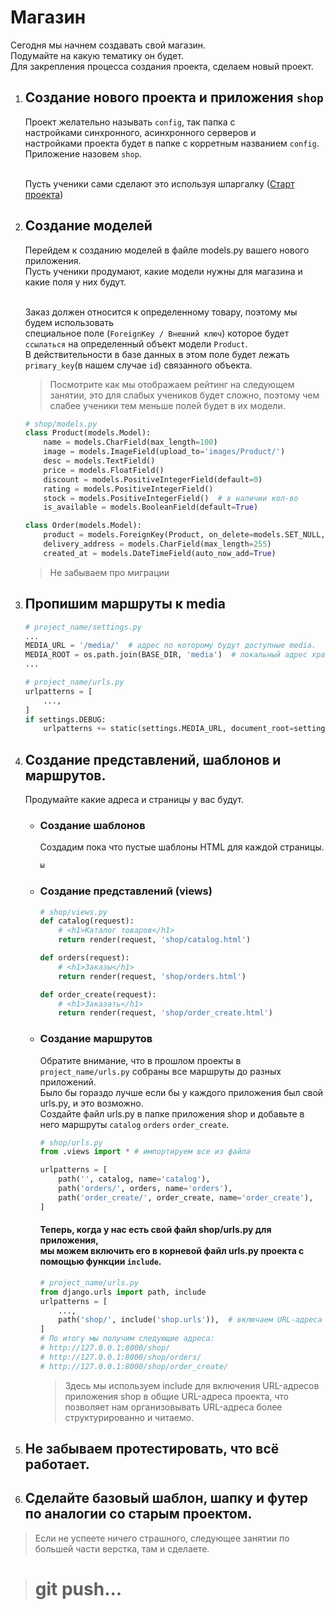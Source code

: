 # Магазин
Сегодня мы начнем создавать свой магазин. <br>
Подумайте на какую тематику он будет.<br>
Для закрепления процесса создания проекта, сделаем новый проект.

1. ## Создание нового проекта и приложения `shop`
    Проект желательно называть `config`, так папка с <br>
    настройками синхронного, асинхронного серверов и <br>
    настройками проекта будет в папке с корретным названием `config`.<br>
    Приложение назовем `shop`.<br><br>
   
    Пусть ученики сами сделают это используя шпаргалку ([Старт проекта](https://github.com/Artasov/itcompot-methods/blob/main/django-base.md#%D0%BF%D1%80%D0%BE%D1%81%D1%82%D0%BE%D0%B9-%D1%81%D1%82%D0%B0%D1%80%D1%82-%D0%BF%D1%80%D0%BE%D0%B5%D0%BA%D1%82%D0%B0))

2. ## Создание моделей
   Перейдем к созданию моделей в файле models.py вашего нового приложения.<br>
   Пусть ученики продумают, какие модели нужны для магазина и какие поля у них будут.<br><br>

   Заказ должен относится к определенному товару, поэтому мы будем использовать <br>
   специальное поле (`ForeignKey / Внешний ключ`) которое будет `ссылаться` на определенный объект модели `Product`.<br>
   В действительности в базе данных в этом поле будет лежать `primary_key`(в нашем случае `id`) связанного объекта.
   >Посмотрите как мы отображаем рейтинг на следующем занятии, 
   > это для слабых учеников будет сложно, поэтому чем слабее ученики тем меньше полей будет в их модели.
   ```python
   # shop/models.py
   class Product(models.Model):
       name = models.CharField(max_length=100)
       image = models.ImageField(upload_to='images/Product/')
       desc = models.TextField()
       price = models.FloatField()
       discount = models.PositiveIntegerField(default=0)
       rating = models.PositiveIntegerField()
       stock = models.PositiveIntegerField()  # в наличии кол-во
       is_available = models.BooleanField(default=True)
   
   class Order(models.Model):
       product = models.ForeignKey(Product, on_delete=models.SET_NULL, null=True)
       delivery_address = models.CharField(max_length=255)
       created_at = models.DateTimeField(auto_now_add=True)
   ```
   >Не забываем про миграции

3. ## Пропишим маршруты к media
    ```python
    # project_name/settings.py
    ...
    MEDIA_URL = '/media/'  # адрес по которому будут доступные media.
    MEDIA_ROOT = os.path.join(BASE_DIR, 'media')  # локальный адрес хранения media.
    ...
    ```
    ```python
    # project_name/urls.py
    urlpatterns = [
        ...,
    ]
    if settings.DEBUG:
        urlpatterns += static(settings.MEDIA_URL, document_root=settings.MEDIA_ROOT)
    ```

4. ## Создание представлений, шаблонов и маршрутов.
   Продумайте какие адреса и страницы у вас будут.
   * ### Создание шаблонов
      Cоздадим пока что пустые шаблоны HTML для каждой страницы. 
      ```sh
      ы
      ```
     
   * ### Создание представлений (views)
     ```python
     # shop/views.py
     def catalog(request):
         # <h1>Каталог товаров</h1>
         return render(request, 'shop/catalog.html')
     
     def orders(request):
         # <h1>Заказы</h1>
         return render(request, 'shop/orders.html')
     
     def order_create(request):
         # <h1>Заказать</h1>
         return render(request, 'shop/order_create.html')
     ```
    
   * ### Создание маршрутов
       Обратите внимание, что в прошлом проекты в `project_name/urls.py` собраны все маршруты до разных приложений.<br>
       Было бы гораздо лучше если бы у каждого приложения был свой urls.py, и это возможно.<br>
       Создайте файл urls.py в папке приложения shop и добавьте в него маршруты `catalog` `orders` `order_create`.
    
       ```python
       # shop/urls.py
       from .views import * # импортируем все из файла
       
       urlpatterns = [
           path('', catalog, name='catalog'),
           path('orders/', orders, name='orders'),
           path('order_create/', order_create, name='order_create'),
       ]
       ```
       ####  Теперь, когда у нас есть свой файл shop/urls.py для приложения,<br>мы можем включить его в корневой файл urls.py проекта с помощью функции `include`.
       ```python
       # project_name/urls.py
       from django.urls import path, include
       urlpatterns = [
           ...,
           path('shop/', include('shop.urls')),  # включаем URL-адреса приложения shop
       ]
       # По итогу мы получим следующие адреса:
       # http://127.0.0.1:8000/shop/
       # http://127.0.0.1:8000/shop/orders/
       # http://127.0.0.1:8000/shop/order_create/
       ```
       >Здесь мы используем include для включения URL-адресов приложения shop в общие URL-адреса проекта, что позволяет нам организовывать URL-адреса более структурированно и читаемо.

5. ## Не забываем протестировать, что всё работает.

6. ## Сделайте базовый шаблон, шапку и футер по аналогии со старым проектом.
> Если не успеете ничего страшного, следующее занятии по большей части верстка, там и сделаете.

># git push...